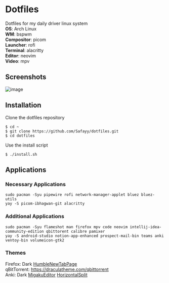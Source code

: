 # Dotfiles
Dotfiles for my daily driver linux system <br>
<b>OS</b>: Arch Linux<br>
<b>WM</b>: bspwm<br>
<b>Compositor</b>: picom<br>
<b>Launcher</b>: rofi<br>
<b>Terminal</b>: alacritty<br>
<b>Editor</b>: neovim<br>
<b>Video</b>: mpv<br>

## Screenshots
![image](https://user-images.githubusercontent.com/61148588/196002570-410c990b-dd84-4e90-bde0-1b67f66828ec.png)
## Installation
Clone the dotfiles repository
```
$ cd ~
$ git clone https://github.com/Safayy/dotfiles.git
$ cd dotfiles
```
Use the install script
```
$ ./install.sh
```

## Applications
### Necessary Applications
```
sudo pacman -Syu pipewire rofi network-manager-applet bluez bluez-utils
yay -S picom-ibhagwan-git alacritty
```

### Additional Applications
```
sudo pacman -Syu flameshot man firefox mpv code neovim intellij-idea-community-edition qbittorent calibre pamixer
yay -S android-studio notion-app-enhanced prospect-mail-bin teams anki ventoy-bin volumeicon-gtk2
```
### Themes <br>
Firefox: Dark [HumbleNewTabPage](https://github.com/ibillingsley/HumbleNewTabPage) <br> 
qBitTorrent: https://draculatheme.com/qbittorrent <br>
Anki: Dark [MigakuEditor](https://ankiweb.net/shared/info/805891399) [HorizontalSplit](https://ankiweb.net/shared/info/831846358)<br>
